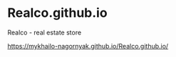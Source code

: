 # Realco.github.io
Realco - real estate store

https://mykhailo-nagornyak.github.io/Realco.github.io/
